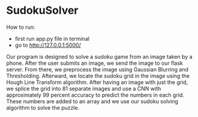 # SudokuSolver

How to run:

- first run app.py file in terminal
- go to http://127.0.0.1:5000/


Our program is designed to solve a sudoku game from an image taken by a phone. After the user submits an image, we send the image to our flask server. From there, we preprocess the image using Gaussian Blurring and Thresholding. Afterward, we locate the sudoku grid in the image using the Hough Line Transform algorithm. After having an image with just the grid, we splice the grid into 81 separate images and use a CNN with approximately 99 percent accuracy to predict the numbers in each grid. These numbers are added to an array and we use our sudoku solving algorithm to solve the puzzle.

